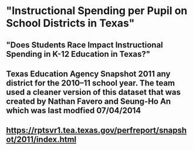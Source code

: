 #  "Instructional Spending per Pupil on School Districts in Texas"
## "Does Students Race Impact Instructional Spending in K-12 Education in Texas?" 
## Texas Education Agency Snapshot 2011 any district for the 2010–11 school year. The team used a cleaner version of this dataset that was created by Nathan Favero and Seung-Ho An which was last modfied 07/04/2014
## https://rptsvr1.tea.texas.gov/perfreport/snapshot/2011/index.html

